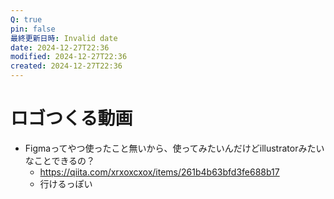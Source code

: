 ```yaml
---
Q: true
pin: false
最終更新日時: Invalid date
date: 2024-12-27T22:36
modified: 2024-12-27T22:36
created: 2024-12-27T22:36
---
```

# ロゴつくる動画

- Figmaってやつ使ったこと無いから、使ってみたいんだけどillustratorみたいなことできるの？
    - https://qiita.com/xrxoxcxox/items/261b4b63bfd3fe688b17
    - 行けるっぽい